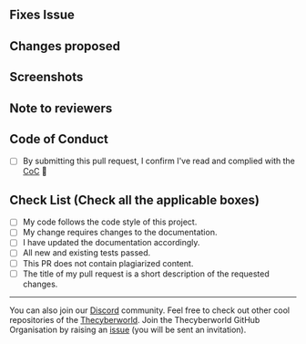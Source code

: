 <!-- If your PR fixes an open issue, use `Closes #23` to link your PR with the issue. #23 stands for the issue number you are fixing -->

## Fixes Issue

<!-- Remove this section if not applicable -->
<!-- Example: Closes #31 -->

## Changes proposed

<!-- List all the proposed changes in your PR -->

## Screenshots

<!-- Add all the screenshots which support your changes -->

## Note to reviewers

<!-- Add notes to reviewers if applicable -->

<!-- --------------- -->
<!-- Mark all the applicable boxes. To mark the box as done follow the following conventions -->
<!--
Correct ways to mark a box:
[x] - Correct; marked as done
[X] - Correct; marked as done

Incorrect ways to mark a box:
[ ] - Incorrect; marked as not done
[x ] - Incorrect;
[ x ] - Incorrect;
[ x] - Incorrect;
-->

## Code of Conduct

-   [ ] By submitting this pull request, I confirm I've read and complied with the [CoC](https://github.com/thecyberworld/Support/blob/main/CODE_OF_CONDUCT.md) 🖖

## Check List (Check all the applicable boxes) <!-- Follow the above conventions to check the box -->

-   [ ] My code follows the code style of this project.
-   [ ] My change requires changes to the documentation.
-   [ ] I have updated the documentation accordingly.
-   [ ] All new and existing tests passed.
-   [ ] This PR does not contain plagiarized content.
-   [ ] The title of my pull request is a short description of the requested changes.

---

You can also join our [Discord](https://discord.gg/QHBPq6xP5p) community.
Feel free to check out other cool repositories of the [Thecyberworld](https://github.com/thecyberworld).
Join the Thecyberworld GitHub Organisation by raising an [issue](https://github.com/thecyberworld/Support/issues/new?assignees=&labels=invite+me+to+the+organisation&template=invitation.yml&title=Please+invite+me+to+the+GitHub+Community+Organization) (you will be sent an invitation).
